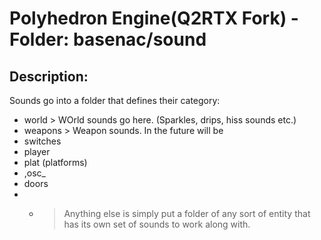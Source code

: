 # Polyhedron Engine(Q2RTX Fork) - Folder: basenac/sound

## Description:
Sounds go into a folder that defines their category:
- world > WOrld sounds go here. (Sparkles, drips, hiss sounds etc.)
- weapons > Weapon sounds. In the future will be 
- switches
- player
- plat (platforms)
- ,osc_
- doors
- * > Anything else is simply put a folder of any sort of entity that has its own set of sounds to work along with.
